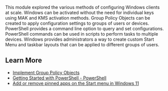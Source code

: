 This module explored the various methods of configuring Windows clients at scale. Windows can be activated without the need for individual keys using MAK and KMS activation methods. Group Policy Objects can be created to apply configuration settings to groups of users or devices. PowerShell provides a command line option to query and set configurations. PowerShell commands can be used in scripts to perform tasks to multiple devices. Windows provides administrators a way to create custom Start Menu and taskbar layouts that can be applied to different groups of users.

## Learn More

 -  [Implement Group Policy Objects](/learn/modules/implement-group-policy-objects/)
 -  [Getting Started with PowerShell - PowerShell](https://docs.microsoft.com/powershell/scripting/learn/ps101/01-getting-started?view=powershell-7.2&amp;preserve-view=true)
 -  [Add or remove pinned apps on the Start menu in Windows 11](/windows/configuration/customize-start-menu-layout-windows-11)
